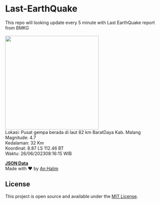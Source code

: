 # Last-EarthQuake
This repo will looking update every 5 minute with Last EarthQuake report from BMKG
<br>
<br>
<img src="https://static.bmkg.go.id/20230626081615.mmi.jpg" width="300"/>
<br>
Lokasi: Pusat gempa berada di laut 82 km BaratDaya Kab. Malang <br>
Magnitude: 4.7 <br>
Kedalaman: 32 Km <br>
Koordinat: 8.87 LS 112.46 BT <br>
Waktu: 26/06/202308:16:15 WIB <br>

<a href="./data/data.json">**JSON Data**</a>
<br>
Made with ❤️ by <a href="https://github.com/an-halim">An Halim</a>
## License

This project is open source and available under the [MIT License](LICENSE).
